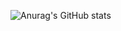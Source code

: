 ![Anurag's GitHub stats](https://github-readme-stats.vercel.app/api?username=estevao144&show_icons=true&theme=radical)
